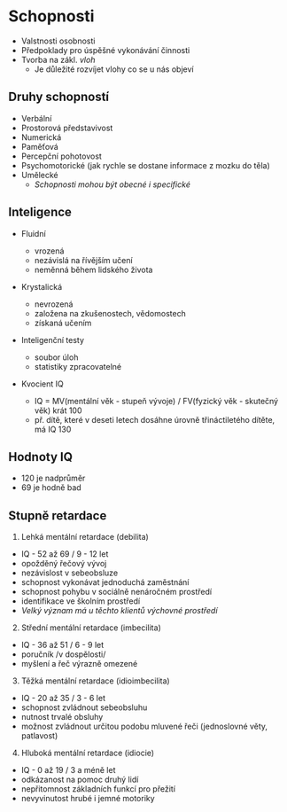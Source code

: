 # Schopnosti
- Valstnosti osobnosti
- Předpoklady pro úspěšné vykonávání činnosti
- Tvorba na zákl. *vloh*
  - Je důležité rozvíjet vlohy co se u nás objeví

## Druhy schopností
- Verbální
- Prostorová představivost
- Numerická
- Paměťová
- Percepční pohotovost
- Psychomotorické (jak rychle se dostane informace z mozku do těla)
- Umělecké
  - *Schopnosti mohou být obecné i specifické*

## Inteligence
- Fluidní
  - vrozená
  - nezávislá na řívějším učení
  - neměnná během lidského života 
- Krystalická
  - nevrozená
  - založena na zkušenostech, vědomostech
  - získaná učením

- Inteligenční testy
  - soubor úloh
  - statistiky zpracovatelné
- Kvocient IQ
  - IQ = MV(mentální věk - stupeň vývoje) / FV(fyzický věk - skutečný věk) krát 100
  - př. dítě, které v deseti letech dosáhne úrovně třináctiletého dítěte, má IQ 130

## Hodnoty IQ
- 120 je nadprůměr
- 69 je hodně bad

## Stupně retardace
1.   Lehká mentální retardace (debilita)
  - IQ - 52 až 69 / 9 - 12 let
- opožděný řečový vývoj
- nezávislost v sebeobsluze
- schopnost vykonávat jednoduchá zaměstnání
- schopnost pohybu v sociálně nenáročném prostředí
- identifikace ve školním prostředí 
- *Velký význam má u těchto klientů výchovné prostředí*

2.  Střední mentální retardace (imbecilita)
  - IQ - 36 až 51 / 6 - 9 let
- poručník /v dospělosti/
- myšlení a řeč výrazně omezené 

3.  Těžká mentální retardace (idioimbecilita)
  - IQ - 20 až 35 / 3 - 6 let
- schopnost zvládnout sebeobsluhu
- nutnost trvalé obsluhy
- možnost zvládnout určitou podobu mluvené řeči (jednoslovné věty, patlavost)

4.  Hluboká mentální retardace (idiocie)
  - IQ - 0 až 19 / 3 a méně let
- odkázanost na pomoc druhý lidí
- nepřitomnost základních funkcí pro přežití
- nevyvinutost hrubé i jemné motoriky